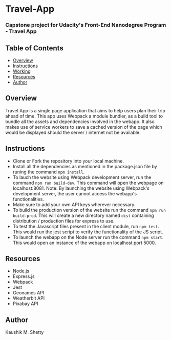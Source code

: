 # Travel-App
### Capstone project for Udacity's Front-End Nanodegree Program - Travel App

## Table of Contents
* [Overview](#overview)
* [Instructions](#instructions)
* [Working](#working)
* [Resources](#resources)
* [Author](#author)

## Overview 
Travel App is a single page application that aims to help users plan their trip ahead of time.
This app uses Webpack a module bundler, as a build tool to bundle all the assets and dependencies involved in the webapp.
It also makes use of service workers to save a cached version of the page which would be displayed should the server / internet not be available.


## Instructions 
* Clone or Fork the repository into your local machine.
* Install all the dependencies as mentioned in the package.json file by runing the command `npm install`.
* To lauch the website using Webpack development server, run the command `npm run build-dev`. This command will open the webpage on localhost:8081.
Note: By launching the website using Webpack's development server, the user cannot access the webapp's functionalities.
* Make sure to add your own API keys wherever necessary.
* To build the production version of the website run the command `npm run build-prod`. This will create a new directory named `dist` containing distribution / production files for express to use.
* To test the Javascript files present in the client module, run `npm test`. This would run the jest script to verify the functionality of the JS script.
* To launch the webapp on the Node server run the command `npm start`. This would open an instance of the webapp on localhost port 5000.

## Resources 
* Node.js
* Express.js
* Webpack 
* Jest
* Geonames API
* Weatherbit API
* Pixabay API

## Author
Kaushik M. Shetty
